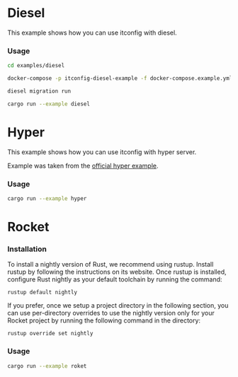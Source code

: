 # Diesel

This example shows how you can use itconfig with diesel.

### Usage

```bash
cd examples/diesel

docker-compose -p itconfig-diesel-example -f docker-compose.example.yml up -d

diesel migration run

cargo run --example diesel
```

# Hyper

This example shows how you can use itconfig with hyper server.

Example was taken from the [official hyper example].

[official hyper example]: https://github.com/hyperium/hyper/blob/master/examples/web_api.rs

### Usage

```bash
cargo run --example hyper
```

# Rocket

### Installation

To install a nightly version of Rust, we recommend using rustup. Install rustup
by following the instructions on its website. Once rustup is installed,
configure Rust nightly as your default toolchain by running the command:

`rustup default nightly`

If you prefer, once we setup a project directory in the following section, you
can use per-directory overrides to use the nightly version only for your Rocket
project by running the following command in the directory:

`rustup override set nightly`

### Usage

```bash
cargo run --example roket
```
